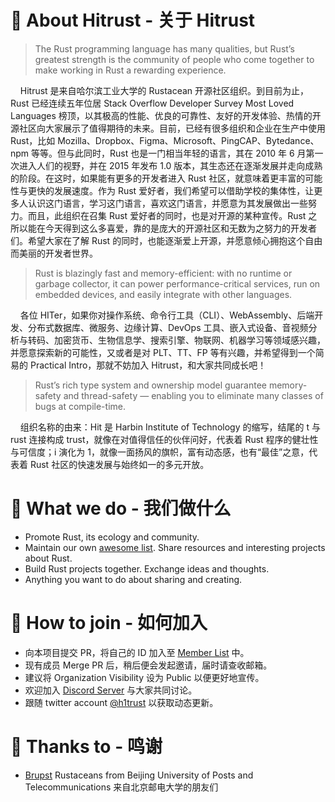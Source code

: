 # 🦀️ About Hitrust - 关于 Hitrust

> The Rust programming language has many qualities, but Rust’s greatest strength is the community of people who come together to make working in Rust a rewarding experience. 

&nbsp; &nbsp; Hitrust 是来自哈尔滨工业大学的 Rustacean 开源社区组织。到目前为止，Rust 已经连续五年位居 Stack Overflow Developer Survey Most Loved Languages 榜顶，以其极高的性能、优良的可靠性、友好的开发体验、热情的开源社区向大家展示了值得期待的未来。目前，已经有很多组织和企业在生产中使用 Rust，比如 Mozilla、Dropbox、Figma、Microsoft、PingCAP、Bytedance、npm 等等。但与此同时，Rust 也是一门相当年轻的语言，其在 2010 年 6 月第一次进入人们的视野，并在 2015 年发布 1.0 版本，其生态还在逐渐发展并走向成熟的阶段。在这时，如果能有更多的开发者进入 Rust 社区，就意味着更丰富的可能性与更快的发展速度。作为 Rust 爱好者，我们希望可以借助学校的集体性，让更多人认识这门语言，学习这门语言，喜欢这门语言，并愿意为其发展做出一些努力。而且，此组织在召集 Rust 爱好者的同时，也是对开源的某种宣传。Rust 之所以能在今天得到这么多喜爱，靠的是庞大的开源社区和无数为之努力的开发者们。希望大家在了解 Rust 的同时，也能逐渐爱上开源，并愿意倾心拥抱这个自由而美丽的开发者世界。  

> Rust is blazingly fast and memory-efficient: with no runtime or garbage collector, it can power performance-critical services, run on embedded devices, and easily integrate with other languages. 

&nbsp; &nbsp; 各位 HITer，如果你对操作系统、命令行工具（CLI）、WebAssembly、后端开发、分布式数据库、微服务、边缘计算、DevOps 工具、嵌入式设备、音视频分析与转码、加密货币、生物信息学、搜索引擎、物联网、机器学习等领域感兴趣，并愿意探索新的可能性，又或者是对 PLT、TT、FP 等有兴趣，并希望得到一个简易的 Practical Intro，那就不妨加入 Hitrust，和大家共同成长吧！  

> Rust’s rich type system and ownership model guarantee memory-safety and thread-safety — enabling you to eliminate many classes of bugs at compile-time. 

&nbsp; &nbsp; 组织名称的由来：Hit 是 Harbin Institute of Technology 的缩写，结尾的 t 与 rust 连接构成 trust，就像在对值得信任的伙伴问好，代表着 Rust 程序的健壮性与可信度；i 演化为 1，就像一面扬风的旗帜，富有动态感，也有“最佳”之意，代表着 Rust 社区的快速发展与始终如一的多元开放。

# 🌿 What we do - 我们做什么

- Promote Rust, its ecology and community. 
- Maintain our own [awesome list](https://github.com/h1trust/awesome-hit-rust). Share resources and interesting projects about Rust. 
- Build Rust projects together. Exchange ideas and thoughts.
- Anything you want to do about sharing and creating. 

# 🌸 How to join - 如何加入

- 向本项目提交 PR，将自己的 ID 加入至 [Member List](https://github.com/h1trust/about/tree/master/community/member-list.md) 中。
- 现有成员 Merge PR 后，稍后便会发起邀请，届时请查收邮箱。
- 建议将 Organization Visibility 设为 Public 以便更好地宣传。
- 欢迎加入 [Discord Server](https://discord.gg/dHJCEsC) 与大家共同讨论。 
- 跟随 twitter account [@h1trust](https://twitter.com/h1trust) 以获取动态更新。

# 🌈 Thanks to - 鸣谢

- [Brupst](https://github.com/brupst) Rustaceans from Beijing University of Posts and Telecommunications 来自北京邮电大学的朋友们
